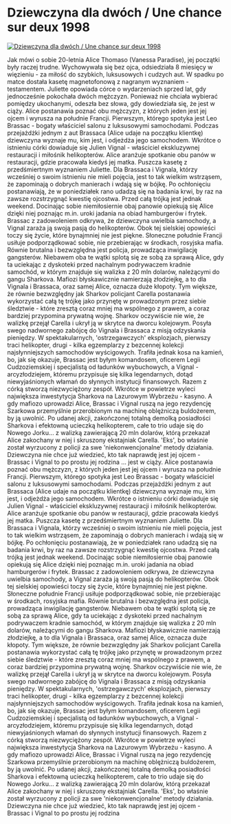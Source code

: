 Dziewczyna dla dwóch / Une chance sur deux 1998 
=============
[![Dziewczyna dla dwóch / Une chance sur deux 1998 ](http://vidos.pl/images/player.gif)](http://vidos.pl/dziewczyna-dla-dwoch-une-chance-sur-deux-1998)

 Jak mówi o sobie 20-letnia Alice Thomaso (Vanessa Paradise), jej początki były raczej trudne. Wychowywała się bez ojca, odsiedziała 8 miesięcy w więzieniu - za miłość do szybkich, luksusowych i cudzych aut. W spadku po matce dostała kasetę magnetofonową z nagranym wyznaniem - testamentem. Juliette opowiada córce o wydarzeniach sprzed lat, gdy jednocześnie pokochała dwóch mężczyzn. Ponieważ nie chciała wybierać pomiędzy ukochanymi, odeszła bez słowa, gdy dowiedziała się, że jest w ciąży. Alice postanawia poznać obu mężczyzn, z których jeden jest jej ojcem i wyrusza na południe Francji. Pierwszym, którego spotyka jest Leo Brassac - bogaty właściciel salonu z luksusowymi samochodami. Podczas przejażdżki jednym z aut Brassaca (Alice udaje na początku klientkę) dziewczyna wyznaje mu, kim jest, i odjeżdża jego samochodem. Wkrótce o istnieniu córki dowiaduje się Julien Vignal - właściciel ekskluzywnej restauracji i miłośnik helikopterów. Alice aranżuje spotkanie obu panów w restauracji, gdzie pracowała kiedyś jej matka. Puszcza kasetę z przedśmiertnym wyznaniem Juliette. Dla Brassaca i Vignala, którzy wcześniej o swoim istnieniu nie mieli pojęcia, jest to tak wielkim wstrząsem, że zapominają o dobrych manierach i wdają się w bójkę. Po ochłonięciu postanawiają, że w poniedziałek rano udadzą się na badania krwi, by raz na zawsze rozstrzygnąć kwestię ojcostwa. Przed całą trójką jest jednak weekend. Docinając sobie niemiłosiernie obaj panowie opiekują się Alice dzięki niej poznając m.in. uroki jadania na obiad hamburgerów i frytek. Brassac z zadowoleniem odkrywa, że dziewczyna uwielbia samochody, a Vignal zaraża ją swoją pasją do helikopterów. Obok tej sielskiej opowieści toczy się życie, które bynajmniej nie jest piękne. Słoneczne południe Francji usiłuje podporządkować sobie, nie przebierając w środkach, rosyjska mafia. Równie brutalna i bezwzględna jest policja, prowadząca inwigilację gangsterów. Niebawem oba te wątki splotą się ze sobą za sprawą Alice, gdy ta uciekając z dyskoteki przed nachalnym podrywaczem kradnie samochód, w którym znajduje się walizka z 20 mln dolarów, należącymi do gangu Sharkova. Mafiozi błyskawicznie namierzają złodziejkę, a to dla Vignala i Brassaca, oraz samej Alice, oznacza duże kłopoty. Tym większe, że równie bezwzględny jak Sharkov policjant Carella postanawia wykorzystać całą tę trójkę jako przynętę w prowadzonym przez siebie śledztwie - które zresztą coraz mniej ma wspólnego z prawem, a coraz bardziej przypomina prywatną wojnę. Sharkov oczywiście nie wie, że walizkę przejął Carella i ukrył ją w skrytce na dworcu kolejowym. Posyła swego nadwornego zabójcę do Vignala i Brassaca z misją odzyskania pieniędzy. W spektakularnych, 'ostrzegawczych' eksplozjach, pierwszy traci helikopter, drugi - kilka egzemplarzy z bezcennej kolekcji najsłynniejszych samochodów wyścigowych. Trafiła jednak kosa na kamień, bo, jak się okazuje, Brassac jest byłym komandosem, oficerem Legii Cudzoziemskiej i specjalistą od ładunków wybuchowych, a Vignal - arcyzłodziejem, któremu przypisuje się kilka legendarnych, dotąd niewyjaśnionych włamań do słynnych instytucji finansowych. Razem z córką stworzą niezwyciężony zespół. Wkrótce w powietrze wyleci największa inwestytycja Sharkova na Lazurowym Wybrzeżu - kasyno. A gdy mafiozo uprowadzi Alice, Brassac i Vignal ruszą na jego rezydencję Szarkowa przemyślnie przerobionym na machinę oblężniczą buldożerem, by ją uwolnić. Po udanej akcji, zakończonej totalną demolką posiadłości Sharkova i efektowną ucieczką helikopterem, całe to trio udaje się do Nowego Jorku... z walizką zawierającą 20 mln dolarów, którą przekazał Alice zakochany w niej i skruszony ekstajniak Carella. 'Eks', bo właśnie został wyrzucony z policji za swe 'niekonwencjonalne' metody działania. Dziewczyna nie chce już wiedzieć, kto tak naprawdę jest jej ojcem - Brassac i Vignal to po prostu jej rodzina   ... jest w ciąży. Alice postanawia poznać obu mężczyzn, z których jeden jest jej ojcem i wyrusza na południe Francji. Pierwszym, którego spotyka jest Leo Brassac - bogaty właściciel salonu z luksusowymi samochodami. Podczas przejażdżki jednym z aut Brassaca (Alice udaje na początku klientkę) dziewczyna wyznaje mu, kim jest, i odjeżdża jego samochodem. Wkrótce o istnieniu córki dowiaduje się Julien Vignal - właściciel ekskluzywnej restauracji i miłośnik helikopterów. Alice aranżuje spotkanie obu panów w restauracji, gdzie pracowała kiedyś jej matka. Puszcza kasetę z przedśmiertnym wyznaniem Juliette. Dla Brassaca i Vignala, którzy wcześniej o swoim istnieniu nie mieli pojęcia, jest to tak wielkim wstrząsem, że zapominają o dobrych manierach i wdają się w bójkę. Po ochłonięciu postanawiają, że w poniedziałek rano udadzą się na badania krwi, by raz na zawsze rozstrzygnąć kwestię ojcostwa. Przed całą trójką jest jednak weekend. Docinając sobie niemiłosiernie obaj panowie opiekują się Alice dzięki niej poznając m.in. uroki jadania na obiad hamburgerów i frytek. Brassac z zadowoleniem odkrywa, że dziewczyna uwielbia samochody, a Vignal zaraża ją swoją pasją do helikopterów. Obok tej sielskiej opowieści toczy się życie, które bynajmniej nie jest piękne. Słoneczne południe Francji usiłuje podporządkować sobie, nie przebierając w środkach, rosyjska mafia. Równie brutalna i bezwzględna jest policja, prowadząca inwigilację gangsterów. Niebawem oba te wątki splotą się ze sobą za sprawą Alice, gdy ta uciekając z dyskoteki przed nachalnym podrywaczem kradnie samochód, w którym znajduje się walizka z 20 mln dolarów, należącymi do gangu Sharkova. Mafiozi błyskawicznie namierzają złodziejkę, a to dla Vignala i Brassaca, oraz samej Alice, oznacza duże kłopoty. Tym większe, że równie bezwzględny jak Sharkov policjant Carella postanawia wykorzystać całą tę trójkę jako przynętę w prowadzonym przez siebie śledztwie - które zresztą coraz mniej ma wspólnego z prawem, a coraz bardziej przypomina prywatną wojnę. Sharkov oczywiście nie wie, że walizkę przejął Carella i ukrył ją w skrytce na dworcu kolejowym. Posyła swego nadwornego zabójcę do Vignala i Brassaca z misją odzyskania pieniędzy. W spektakularnych, 'ostrzegawczych' eksplozjach, pierwszy traci helikopter, drugi - kilka egzemplarzy z bezcennej kolekcji najsłynniejszych samochodów wyścigowych. Trafiła jednak kosa na kamień, bo, jak się okazuje, Brassac jest byłym komandosem, oficerem Legii Cudzoziemskiej i specjalistą od ładunków wybuchowych, a Vignal - arcyzłodziejem, któremu przypisuje się kilka legendarnych, dotąd niewyjaśnionych włamań do słynnych instytucji finansowych. Razem z córką stworzą niezwyciężony zespół. Wkrótce w powietrze wyleci największa inwestytycja Sharkova na Lazurowym Wybrzeżu - kasyno. A gdy mafiozo uprowadzi Alice, Brassac i Vignal ruszą na jego rezydencję Szarkowa przemyślnie przerobionym na machinę oblężniczą buldożerem, by ją uwolnić. Po udanej akcji, zakończonej totalną demolką posiadłości Sharkova i efektowną ucieczką helikopterem, całe to trio udaje się do Nowego Jorku... z walizką zawierającą 20 mln dolarów, którą przekazał Alice zakochany w niej i skruszony ekstajniak Carella. 'Eks', bo właśnie został wyrzucony z policji za swe 'niekonwencjonalne' metody działania. Dziewczyna nie chce już wiedzieć, kto tak naprawdę jest jej ojcem - Brassac i Vignal to po prostu jej rodzina
